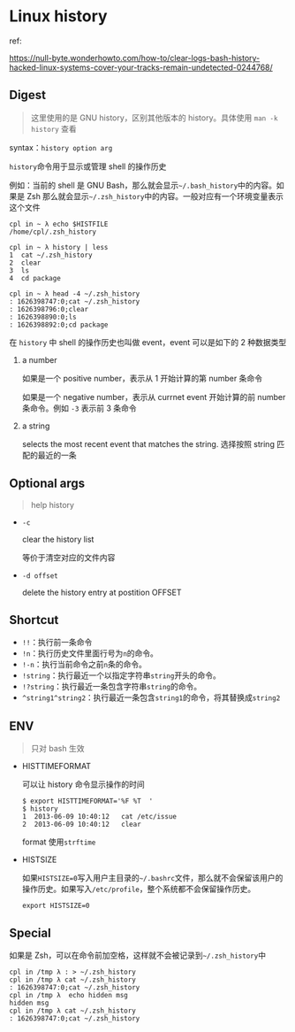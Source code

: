 # Linux history

ref:

https://null-byte.wonderhowto.com/how-to/clear-logs-bash-history-hacked-linux-systems-cover-your-tracks-remain-undetected-0244768/

## Digest

> 这里使用的是 GNU history，区别其他版本的 history。具体使用 `man -k history` 查看

syntax：`history option arg`

`history`命令用于显示或管理 shell 的操作历史

例如：当前的 shell 是 GNU Bash，那么就会显示`~/.bash_history`中的内容。如果是 Zsh 那么就会显示`~/.zsh_history`中的内容。一般对应有一个环境变量表示这个文件

```
cpl in ~ λ echo $HISTFILE
/home/cpl/.zsh_history

cpl in ~ λ history | less
1  cat ~/.zsh_history
2  clear
3  ls
4  cd package

cpl in ~ λ head -4 ~/.zsh_history 
: 1626398747:0;cat ~/.zsh_history
: 1626398796:0;clear
: 1626398890:0;ls
: 1626398892:0;cd package
```

在 `history` 中 shell 的操作历史也叫做 event，event 可以是如下的 2 种数据类型

1. a number

   如果是一个 positive number，表示从 1 开始计算的第 number 条命令

   如果是一个 negative number，表示从 currnet event 开始计算的前 number 条命令。例如 `-3` 表示前 3 条命令

2. a string

   selects the most recent event that matches the string. 选择按照 string 匹配的最近的一条

## Optional args

> help history

- `-c`

  clear the history list

  等价于清空对应的文件内容

- `-d offset`

  delete the history entry at postition OFFSET

## Shortcut

- `!!`：执行前一条命令
- `!n`：执行历史文件里面行号为`n`的命令。
- `!-n`：执行当前命令之前`n`条的命令。
- `!string`：执行最近一个以指定字符串`string`开头的命令。
- `!?string`：执行最近一条包含字符串`string`的命令。
- `^string1^string2`：执行最近一条包含`string1`的命令，将其替换成`string2`

## ENV

> 只对 bash 生效

- HISTTIMEFORMAT

  可以让 history 命令显示操作的时间

  ```
  $ export HISTTIMEFORMAT='%F %T  '
  $ history
  1  2013-06-09 10:40:12   cat /etc/issue
  2  2013-06-09 10:40:12   clear
  ```

  format 使用`strftime`

- HISTSIZE

  如果`HISTSIZE=0`写入用户主目录的`~/.bashrc`文件，那么就不会保留该用户的操作历史。如果写入`/etc/profile`，整个系统都不会保留操作历史。

  ```
  export HISTSIZE=0
  ```

## Special

如果是 Zsh，可以在命令前加空格，这样就不会被记录到`~/.zsh_history`中

```
cpl in /tmp λ : > ~/.zsh_history 
cpl in /tmp λ cat ~/.zsh_history 
: 1626398747:0;cat ~/.zsh_history
cpl in /tmp λ  echo hidden msg
hidden msg
cpl in /tmp λ cat ~/.zsh_history
: 1626398747:0;cat ~/.zsh_history
```






